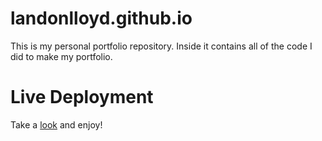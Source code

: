 # landonlloyd.github.io
This is my personal portfolio repository. Inside it contains all of the code I did to make my portfolio. 

<h1>Live Deployment</h1>
Take a <a href="https://landonlloyd.github.io/" target="_blank">look</a> and enjoy!
